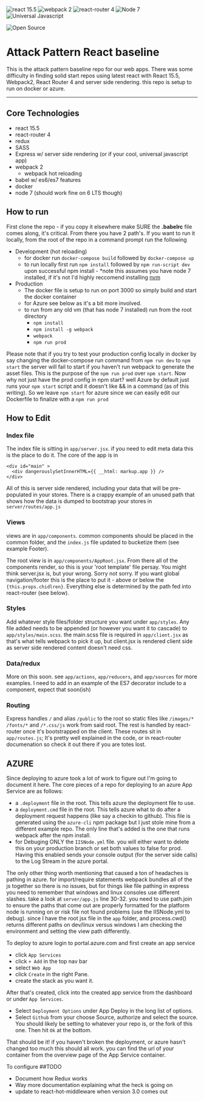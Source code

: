 ![react 15.5](https://img.shields.io/badge/react-15.5-blue.svg?style=flat)
![webpack 2](https://img.shields.io/badge/webpack-2-blue.svg?style=flat)
![react-router 4](https://img.shields.io/badge/react--router-4-blue.svg?style=flat)
![Node 7](https://img.shields.io/badge/universal--node-7-blue.svg?style=flat)
![Universal Javascript](https://img.shields.io/badge/universal--javascript-yes-brightgreen.svg?style=flat)

![Open Source](https://img.shields.io/badge/open_source-yes-brightgreen.svg?style=flat)

Attack Pattern React baseline
===
This is the attack pattern baseline repo for our web apps.  There was some difficulty in finding solid start repos using latest react with React 15.5, Webpack2, React Router 4 and server side rendering. this repo is setup to run on docker or azure.
____

Core Technologies
---
* react 15.5
* react-router 4
* redux
* SASS
* Express w/ server side rendering (or if your cool, universal javascript app)
* webpack 2
  * webpack hot reloading
* babel w/ es6/es7 features
* docker
* node 7 (should work fine on 6 LTS though)

How to run
---
First clone the repo - if you copy it elsewhere make SURE the **.babelrc** file comes along, it's critical.  From there you have 2 path's.  If you want to run it locally, from the root of the repo in a command prompt run the following
* Development (hot reloading)
  * for docker run `docker-compose build` followed by `docker-compose up`
  * to run locally first run `npm install` followed by `npm run-script dev` upon successful npm install - *note this assumes you have node 7 installed, if it's not I'd highly reccomend installing [nvm](https://github.com/creationix/nvm)
* Production
  * The docker file is setup to run on port 3000 so simply build and start the docker container
  * for Azure see below as it's a bit more involved.
  * to run from any old vm (that has node 7 installed) run from the root directory
    * `npm install`
    * `npm install -g webpack`
    * `webpack`
    * `npm run prod`

Please note that if you try to test your production config locally in docker by say changing the docker-compose run command from `npm run dev` to `npm start` the server will fail to start if you haven't run webpack to generate the asset files.  This is the purpose of the `npm run prod` over `npm start`.  Now why not just have the prod config in npm start?  well Azure by default just runs your `npm start` script and it doesn't like && in a command (as of this writing).  So we leave `npm start` for azure since we can easily edit our Dockerfile to finalize with a `npm run prod`

How to Edit
---
### Index file
The index file is sitting in `app/server.jsx`.  if you need to edit meta data this is the place to do it.  The core of the app is in
```
<div id="main" >
  <div dangerouslySetInnerHTML={{ __html: markup.app }} />
</div>
```
All of this is server side rendered, including your data that will be pre-populated in your stores.  There is a crappy example of an unused path that shows how the data is dumped to bootstrap your stores in `server/routes/app.js`
### Views
views are in `app/components`.  common components should be placed in the common folder, and the `index.js` file updated to bucketize them (see example Footer).  

The root view is in `app/components/AppRoot.jsx`.  From there all of the components render, so this is your 'root template' file persay.  You might think server.jsx is, but your wrong.  Sorry not sorry.  If you want global navigation/footer this is the place to put it - above or below the `{this.props.chidlren}`. Everything else is determined by the path fed into react-router (see below).
### Styles
Add whatever style files/folder structure you want under `app/styles`.  Any file added needs to be appended (or however you want it to cascade) to `app/styles/main.scss`.  the main.scss file is required in `app/client.jsx` as that's what tells webpack to pick it up, but client.jsx is rendered client side as server side rendered content doesn't need css.
### Data/redux
More on this soon.  see `app/actions`, `app/reducers`, and `app/sources` for more examples.  I need to add in an example of the ES7 decorator include to a component, expect that soon(ish)
### Routing
Express handles `/` and alias `/public` to the root so static files like `/images/*` `/fonts/*` and `/*.css/js` work from said root.  The rest is handled by react-router once it's bootstrapped on the client.  These routes sit in `app/routes.js`;  It's pretty well explained in the code, or in react-router documenation so check it out there if you are totes lost.

AZURE
---
Since deploying to azure took a lot of work to figure out I'm going to document it here.  The core pieces of a repo for deploying to an azure App Service are as follows:
  * a `.deployment` file in the root.  This tells azure the deployment file to use.  
  * a `deployment.cmd` file in the root.  This tells azure what to do after a deployment request happens (like say a checkin to github).  This file is generated using the `azure-cli` npm package but I just stole mine from a different example repo.  The only line that's added is the one that runs webpack after the npm install.
  * for Debuging ONLY the `IISNode.yml` file.  you will either want to delete this on your production branch or set both values to false for prod.  Having this enabled sends your console output (for the server side calls) to the Log Stream in the azure portal.

The only other thing worth mentioning that caused a ton of headaches is pathing in azure.  for import/require statements webpack bundles all of the js together so there is no issues, but for things like file pathing in express you need to remember that windows and linux consoles use different slashes.  take a look at `server/app.js` line 30-32.  you need to use path.join to ensure the paths that come out are properly formatted for the platform node is running on or risk file not found problems  (use the IISNode.yml to debug).  since I have the root jsx file in the `app` folder, and process.cwd() returns different paths on dev/linux versus windows I am checking the environment and setting the view path differently.

To deploy to azure login to portal.azure.com and first create an app service
* click `App Services`
* click `+ Add` in the top nav bar
* select `Web App`
* click `Create` in the right Pane.
* create the stack as you want it.

After that's created, click into the created app service from the dashboard or under `App Services`.
  * Select `Deployment Options` under App Deploy in the long list of options.
  * Select `Github` from your choose Source, authorize and select the source.  You should likely be setting to whatever your repo is, or the fork of this one.  Then hit `Ok` at the bottom.

That should be it!  if you haven't broken the deployment, or azure hasn't changed too much this should all work.  you can find the url of your container from the overview page of the App Service container.

To configure
##TODO
* Document how Redux works
* Way more documentation explaining what the heck is going on
* update to react-hot-middleware when version 3.0 comes out
